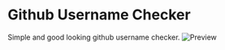 # Github Username Checker
 Simple and good looking github username checker.
![Preview](![image](https://user-images.githubusercontent.com/55437151/185119598-a3e9f277-51db-4140-a43e-a3c74e9d102c.png))
